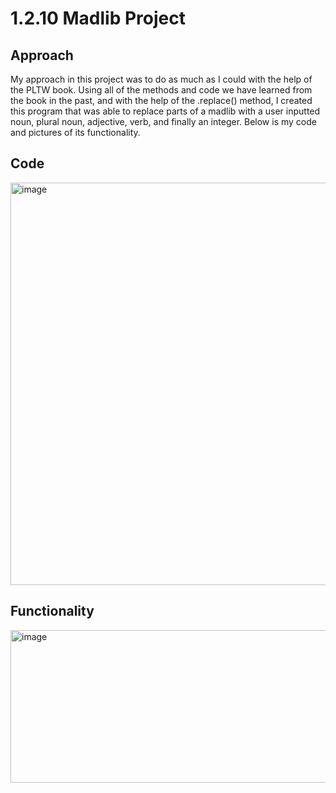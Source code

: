 # 1.2.10 Madlib Project
## Approach
My approach in this project was to do as much as I could with the help of the PLTW book. Using all of the methods and code we have learned from the book in the past, and with the help of the .replace() method, I created this program that was able to replace parts of a madlib with a user inputted noun, plural noun, adjective, verb, and finally an integer. Below is my code and pictures of its functionality.
## Code
<img width="979" height="644" alt="image" src="https://github.com/user-attachments/assets/10c26238-2d6e-4455-8f06-ce745c355dcc" />

## Functionality 

<img width="1174" height="244" alt="image" src="https://github.com/user-attachments/assets/bb820373-61fd-4e52-97d4-1bfedb7d99ed" />
